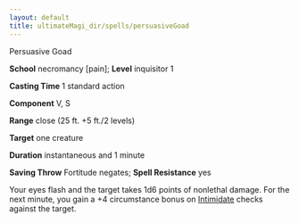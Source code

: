 ```yaml
---
layout: default
title: ultimateMagi_dir/spells/persuasiveGoad
---
```

Persuasive Goad

**School** necromancy [pain]; **Level** inquisitor 1

**Casting Time** 1 standard action

**Component** V, S

**Range** close (25 ft. +5 ft./2 levels)

**Target** one creature

**Duration** instantaneous and 1 minute

**Saving Throw** Fortitude negates; **Spell Resistance** yes

Your eyes flash and the target takes 1d6 points of nonlethal damage. For the next minute, you gain a +4 circumstance bonus on [Intimidate](skill_dir/intimidate#_intimidate) checks against the target.

